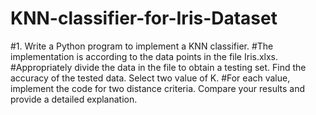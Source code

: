 # KNN-classifier-for-Iris-Dataset
#1.	Write a Python program to implement a KNN classifier.
#The implementation is according to the data points in the file Iris.xlxs.
#Appropriately divide the data in the file to obtain a testing set. Find the accuracy of the tested data. Select two value of K. 
#For each value, implement the code for two distance criteria. Compare your results and provide a detailed explanation.
